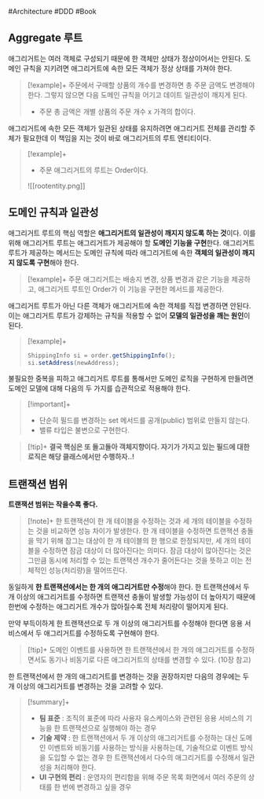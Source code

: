 #Architecture #DDD #Book

## Aggregate 루트
애그리거트는 여러 객체로 구성되기 때문에 한 객체만 상태가 정상이어서는 안된다. 도메인 규칙을 지키려면 애그리거트에 속한 모든 객체가 정상 상태를 가져야 한다.

> [!example]+ 
> 주문에서 구매할 상품의 개수를 변경하면 총 주문 금액도 변경해야 한다. 그렇지 않으면 다음 도메인 규칙을 어기고 데이트 일관성이 깨지게 된다.
> 
> + 주문 총 금액은 개별 상품의 주문 개수 x 가격의 합이다.

애그리거트에 속한 모든 객체가 일관된 상태를 유지하려면 애그리거트 전체를 관리할 주체가 필요한데 이 책임을 지는 것이 바로 애그리거트의 루트 엔티티이다.

> [!example]+ 
> + 주문 애그리거트의 루트는 Order이다.
> 
> ![[rootentity.png]]


## 도메인 규칙과 일관성
애그리거트 루트의 핵심 역할은 **애그리거트의 일관성이 깨지지 않도록 하는 것**이다. 이를 위해 애그리거트 루트는 애그리거트가 제공해야 할 **도메인 기능을 구현**한다. 애그리거트 루트가 제공하는 메서드는 도메인 규칙에 따라 애그리거트에 속한 **객체의 일관성이 깨지지 않도록 구현**해야 한다.

> [!example]+ 
> 주문 애그리거트는 배송지 변경, 상품 변경과 같은 기능을 제공하고, 애그리거트 루트인 Order가 이 기능을 구현한 메서드를 제공한다.


애그리거트 루트가 아닌 다른 객체가 애그리거트에 속한 객체를 직접 변경하면 안된다. 이는 애그리거트 루트가 강제하는 규칙을 적용할 수 없어 **모델의 일관성을 깨는 원인**이 된다.

> [!example]+ 
> ```java
> ShippingInfo si = order.getShippingInfo();
> si.setAddress(newAddress);
> ```

불필요한 중복을 피하고 애그리거트 루트를 통해서만 도메인 로직을 구현하게 만들려면 도메인 모델에 대해 다음의 두 가지를 습관적으로 적용해야 한다.

> [!important]+ 
> + 단순히 필드를 변경하는 set 메서드를 공개(public) 범위로 만들지 않는다.
> + 밸류 타입은 불변으로 구현한다.


> [!tip]+ 
> **결국 핵심은 또 돌고돌아 객체지향이다. 자기가 가지고 있는 필드에 대한 로직은 해당 클래스에서만 수행하자..!**


## 트랜잭션 범위
**트랜잭션 범위는 작을수록 좋다.**

> [!note]+ 
> 한 트랜잭션이 한 개 테이블을 수정하는 것과 세 개의 테이블을 수정하는 것을 비교하면 성능 차이가 발생한다. 한 개 테이블을 수정하면 트랜잭션 충돌을 막기 위해 잠그는 대상이 한 개 테이블의 한 행으로 한정되지만, 세 개의 테이블을 수정하면 잠금 대상이 더 많아진다는 의미다. 잠금 대상이 많아진다는 것은 그만큼 동시에 처리할 수 있는 트랜잭션 개수가 줄어든다는 것을 뜻하고 이는 전체적인 성능(처리량)을 떨어뜨린다.

동일하게 **한 트랜잭션에서는 한 개의 애그리거트만 수정**해야 한다. 한 트랜잭션에서 두 개 이상의 애그리거트를 수정하면 트랜잭션 충돌이 발생할 가능성이 더 높아지기 때문에 한번에 수정하는 애그리거트 개수가 많아질수록 전체 처리량이 떨어지게 된다.

만약 부득이하게 한 트랜잭션으로 두 개 이상의 애그리거트를 수정해야 한다면 응용 서비스에서 두 애그리거트를 수정하도록 구현해야 한다.

> [!tip]+ 
> 도메인 이벤트를 사용하면 한 트랜잭션에서 한 개의 애그리거트를 수정하면서도 동기나 비동기로 다른 애그리거트의 상태를 변경할 수 있다. (10장 참고)

한 트랜잭션에서 한 개의 애그리거트를 변경하는 것을 권장하지만 다음의 경우에는 두 개 이상의 애그리거트를 변경하는 것을 고려할 수 있다.

> [!summary]+ 
> + **팀 표준** : 조직의 표준에 따라 사용자 유스케이스와 관련된 응용 서비스의 기능을 한 트랜잭션으로 실행해야 하는 경우
> + **기술 제약** : 한 트랜잭션에서 두 개 이상의 애그리거트를 수정하는 대신 도메인 이벤트와 비동기를 사용하는 방식을 사용하는데, 기술적으로 이벤트 방식을 도입할 수 없는 경우 한 트랜잭션에서 다수의 애그리거트를 수정해서 일관성을 처리해야 한다.
> + **UI 구현의 편리** : 운영자의 편리함을 위해 주문 목록 화면에서 여러 주문의 상태를 한 번에 변경하고 싶을 경우

